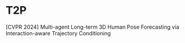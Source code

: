 # T2P
[CVPR 2024] Multi-agent Long-term 3D Human Pose Forecasting via Interaction-aware Trajectory Conditioning
